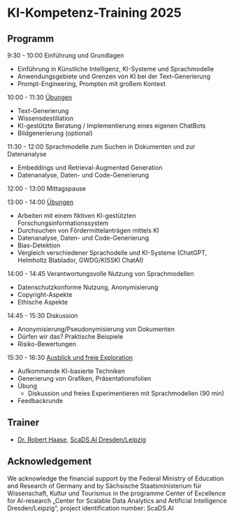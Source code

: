 # KI-Kompetenz-Training 2025

<Diese Webseite befindet sich im Aufbau>

## Programm

9:30 - 10:00 Einführung und Grundlagen
* Einführung in Künstliche Intelligenz, KI-Systeme und Sprachmodelle
* Anwendungsgebiete und Grenzen von KI bei der Text-Generierung
* Prompt-Engineering, Prompten mit großem Kontext

10:00 - 11:30 [Übungen](session1/README.md)
* Text-Generierung 
* Wissensdestillation
* KI-gestützte Beratung / Implementierung eines eigenen ChatBots
* Bildgenerierung (optional)

11:30 - 12:00 Sprachmodelle zum Suchen in Dokumenten und zur Datenanalyse
* Embeddings und Retrieval-Augmented Generation
* Datenanalyse, Daten- und Code-Generierung

12:00 - 13:00 Mittagspause

13:00 - 14:00 [Übungen](session2/README.md)
  * Arbeiten mit einem fiktiven KI-gestützten Forschungsinformationssystem
  * Durchsuchen von Fördermittelanträgen mittels KI
  * Datenanalyse, Daten- und Code-Generierung
  * Bias-Detektion
  * Vergleich verschiedener Sprachodelle und KI-Systeme (ChatGPT, Helmholtz Blablador, GWDG/KISSKI ChatAI)

14:00 - 14:45 Verantwortungsvolle Nutzung von Sprachmodellen
* Datenschutzkonforme Nutzung, Anonymisierung
* Copyright-Aspekte
* Ethische Aspekte

14:45 - 15:30 Diskussion
  * Anonymisierung/Pseudonymisierung von Dokumenten
  * Dürfen wir das? Praktische Beispiele
  * Risiko-Bewertungen

15:30 - 16:30 [Ausblick und freie Exploration](session4/README.md)
* Aufkommende KI-basierte Techniken
* Generierung von Grafiken, Präsentationsfolien
* Übung 
  * Diskussion und freies Experimentieren mit Sprachmodellen (90 min)
* Feedbackrunde

## Trainer
- [Dr. Robert Haase](https://haesleinhuepf.github.io/), [ScaDS.AI Dresden/Leipzig](http://scads.ai/)

## Acknowledgement

We acknowledge the financial support by the Federal Ministry of Education and Research of Germany and by Sächsische Staatsministerium für Wissenschaft, Kultur und Tourismus in the programme Center of Excellence for AI-research „Center for Scalable Data Analytics and Artificial Intelligence Dresden/Leipzig“, project identification number: ScaDS.AI
